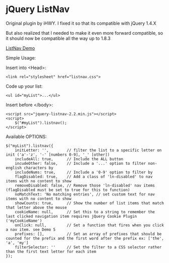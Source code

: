jQuery ListNav
==============

Original plugin by iHWY. I fixed it so that its compatible with jQuery 1.4.X

But also realized that I needed to make it even more forward compatible, so it should now be compatible all the way up to 1.8.3
<p><a href="http://esteinborn.github.com/jquery-listnav">ListNav Demo</a></p>

Simple Usage:

Insert into &lt;Head&gt;:
<pre><code>&lt;link rel="stylesheet" href="listnav.css"&gt;</code></pre>

Code up your list:
<pre><code>&lt;ul id="myList"&gt;...&lt;/ul&gt;</code></pre>

Insert before &lt;/body&gt;:
<pre><code>&lt;script src="jquery-listnav-2.2.min.js"&gt;&lt;/script>
&lt;script&gt;
	$("#myList").listnav();
&lt;/script&gt;</code></pre>

Available OPTIONS:

<pre><code>$("myList").listnav({
	initLetter: '',        // filter the list to a specific letter on init ('a'-'z', '-' [numbers 0-9], '_' [other])
    includeAll: true,      // Include the ALL button
    incudeOther: false,    // Include a '...' option to filter non-english characters by
    includeNums: true,     // Include a '0-9' option to filter by
    flagDisabled: true,    // Add a class of 'ln-disabled' to nav items with no content to show
    removeDisabled: false, // Remove those 'ln-disabled' nav items (flagDisabled must be set to true for this to function)
    noMatchText: 'No matching entries', // set custom text for nav items with no content to show
    showCounts: true,      // Show the number of list items that match that letter above the mouse
    cookieName: null,      // Set this to a string to remember the last clicked navigation item requires jQuery Cookie Plugin ('myCookieName')
    onClick: null,         // Set a function that fires when you click a nav item. see Demo 5
    prefixes: [],          // Set an array of prefixes that should be counted for the prefix and the first word after the prefix ex: ['the', 'a', 'my']
    filterSelector: ''     // Set the filter to a CSS selector rather than the first text letter for each item
});</code></pre>